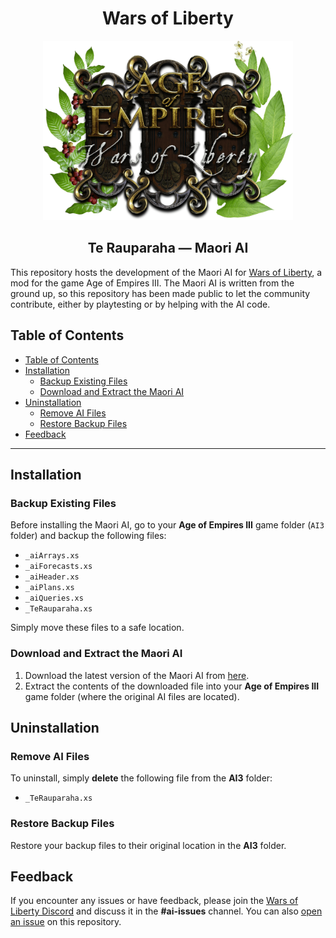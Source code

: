 <h1 align="center">Wars of Liberty</h1>

<p align="center">
  <img alt="Wars of Liberty logo" width="400" src="./wol_logo.png" />
</p>

<h2 align="center">Te Rauparaha &mdash; Maori AI</h2>

This repository hosts the development of the Maori AI for
[Wars of Liberty](https://aoe3wol.com/), a mod for the game Age of Empires III.
The Maori AI is written from the ground up, so this repository has been made
public to let the community contribute, either by playtesting or by helping with the
AI code.

## Table of Contents

- [Table of Contents](#table-of-contents)
- [Installation](#installation)
  - [Backup Existing Files](#backup-existing-files)
  - [Download and Extract the Maori AI](#download-and-extract-the-maori-ai)
- [Uninstallation](#uninstallation)
  - [Remove AI Files](#remove-ai-files)
  - [Restore Backup Files](#restore-backup-files)
- [Feedback](#feedback)

---

## Installation

### Backup Existing Files

Before installing the Maori AI, go to your **Age of Empires III** game folder (`AI3` folder) and backup the following files:

- `_aiArrays.xs`
- `_aiForecasts.xs`
- `_aiHeader.xs`
- `_aiPlans.xs`
- `_aiQueries.xs`
- `_TeRauparaha.xs`

Simply move these files to a safe location.

### Download and Extract the Maori AI

1. Download the latest version of the Maori AI from [here](https://github.com/thinotmandresy/wol-maori-ai/archive/refs/heads/main.zip).
2. Extract the contents of the downloaded file into your **Age of Empires III** game folder (where the original AI files are located).

## Uninstallation

### Remove AI Files

To uninstall, simply **delete** the following file from the **AI3** folder:

- `_TeRauparaha.xs`

### Restore Backup Files

Restore your backup files to their original location in the **AI3** folder.

## Feedback

If you encounter any issues or have feedback, please join the [Wars of Liberty Discord](https://discord.gg/Jpjm9Ja) and discuss it in the **#ai-issues** channel. You can also [open an issue](https://github.com/thinotmandresy/wol-maori-ai/issues) on this repository.
